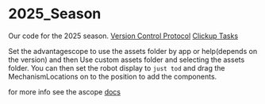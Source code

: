 # 2025_Season

Our code for the 2025 season.
[Version Control Protocol](https://docs.google.com/document/d/10Hep8I_G-WECgAwW-7c-CxzomMbJLIjcVaO4hX_GPtE/edit?tab=t.0#heading=h.aukg37ez4vyu)
[Clickup Tasks](https://app.clickup.com/9014321115/v/b/6-901403101610-2)

Set the advantagescope to use the assets folder by app or help(depends on the version) and then Use custom assets folder and selecting the assets folder. You can then set the robot display to `just tod` and drag the MechanismLocations on to the position to add the components.

for more info see the ascope [docs](https://docs.advantagescope.org/more-features/custom-assets)
